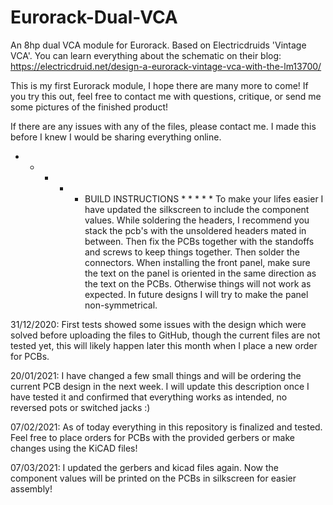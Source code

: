 # Eurorack-Dual-VCA
An 8hp dual VCA module for Eurorack. Based on Electricdruids 'Vintage VCA'. You can learn everything about the schematic on their blog: https://electricdruid.net/design-a-eurorack-vintage-vca-with-the-lm13700/

This is my first Eurorack module, I hope there are many more to come!
If you try this out, feel free to contact me with questions, critique, or send me some pictures of the finished product!

If there are any issues with any of the files, please contact me. I made this before I knew I would be sharing everything online.

* * * * * BUILD INSTRUCTIONS * * * * *
To make your lifes easier I have updated the silkscreen to include the component values.
While soldering the headers, I recommend you stack the pcb's with the unsoldered headers mated in between. Then fix the PCBs together with the standoffs and screws to keep things together. Then solder the connectors.
When installing the front panel, make sure the text on the panel is oriented in the same direction as the text on the PCBs. Otherwise things will not work as expected. In future designs I will try to make the panel non-symmetrical.

31/12/2020: First tests showed some issues with the design which were solved before uploading the files to GitHub, though the current files are not tested yet, this will likely happen later this month when I place a new order for PCBs.

20/01/2021: I have changed a few small things and will be ordering the current PCB design in the next week. I will update this description once I have tested it and confirmed that everything works as intended, no reversed pots or switched jacks :)

07/02/2021: As of today everything in this repository is finalized and tested. Feel free to place orders for PCBs with the provided gerbers or make changes using the KiCAD files!

07/03/2021: I updated the gerbers and kicad files again. Now the component values will be printed on the PCBs in silkscreen for easier assembly!
